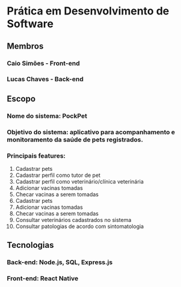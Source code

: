 # Prática em Desenvolvimento de Software
## Membros
### Caio Simões - Front-end
### Lucas Chaves - Back-end
## Escopo
### Nome do sistema: PockPet
### Objetivo do sistema: aplicativo para acompanhamento e monitoramento da saúde de pets registrados.
### Principais features:

<ol>
  <li>Cadastrar pets</li>
  <li>Cadastrar perfil como tutor de pet</li>
  <li>Cadastrar perfil como veterinário/clínica veterinária</li>
  <li>Adicionar vacinas tomadas</li>
  <li>Checar vacinas a serem tomadas</li>
  <li>Cadastrar pets</li>
  <li>Adicionar vacinas tomadas</li>
  <li>Checar vacinas a serem tomadas</li>
  <li>Consultar veterinários cadastrados no sistema</li>
  <li>Consultar patologias de acordo com sintomatologia</li>
</ol>

## Tecnologias
### Back-end: Node.js, SQL, Express.js
### Front-end: React Native

